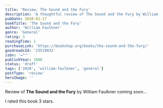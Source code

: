 ```yaml
---
title: 'Review: The Sound and the Fury'
description: 'A thoughtful review of The Sound and the Fury by William Faulkner'
pubDate: 2020-01-17
bookTitle: 'The Sound and the Fury'
author: 'William Faulkner'
genre: 'General'
rating: 3
readingTime: 1
purchaseLink: 'https://bookshop.org/books/the-sound-and-the-fury/'
goodreadsId: '23519932'
isbn: '=""'
publishYear: 1990
status: 'draft'
tags: ['2020', 'william-faulkner', 'general']
postType: 'review'
heroImage: ''
---
```


Review of **The Sound and the Fury** by William Faulkner coming soon...

I rated this book 3 stars.
